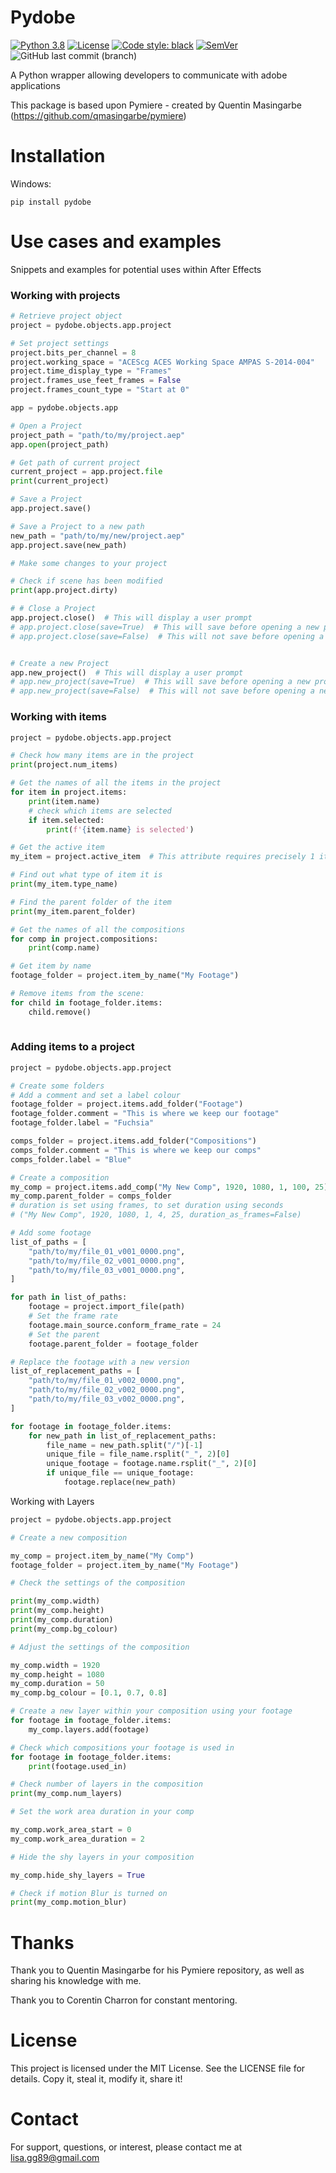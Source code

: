 # Pydobe

[![Python 3.8](https://img.shields.io/badge/python-3.8-blue.svg?style=flat-square)](https://www.python.org/)
[![License](http://img.shields.io/badge/license-MIT-green.svg?style=flat-square)](https://opensource.org/licenses/MIT)
[![Code style: black](https://img.shields.io/badge/code%20style-black-black.svg?style=flat-square)](https://github.com/psf/black)
[![SemVer](https://img.shields.io/badge/semver-2.0.0-blueviolet?style=flat-square)](https://semver.org/)
![GitHub last commit (branch)](https://img.shields.io/github/last-commit/LisaGG89/pydobe/main?style=flat-square)

A Python wrapper allowing developers to communicate with adobe applications

This package is based upon Pymiere - created by Quentin Masingarbe (https://github.com/qmasingarbe/pymiere)

# Installation

Windows: 

``
pip install pydobe
``

# Use cases and examples

Snippets and examples for potential uses within After Effects

### Working with projects

```python
# Retrieve project object
project = pydobe.objects.app.project

# Set project settings
project.bits_per_channel = 8
project.working_space = "ACEScg ACES Working Space AMPAS S-2014-004"
project.time_display_type = "Frames"
project.frames_use_feet_frames = False
project.frames_count_type = "Start at 0"

```


```python
app = pydobe.objects.app

# Open a Project
project_path = "path/to/my/project.aep"
app.open(project_path)

# Get path of current project
current_project = app.project.file
print(current_project)

# Save a Project
app.project.save()

# Save a Project to a new path
new_path = "path/to/my/new/project.aep"
app.project.save(new_path)

# Make some changes to your project

# Check if scene has been modified
print(app.project.dirty)

# # Close a Project
app.project.close()  # This will display a user prompt
# app.project.close(save=True)  # This will save before opening a new project
# app.project.close(save=False)  # This will not save before opening a new project


# Create a new Project
app.new_project()  # This will display a user prompt
# app.new_project(save=True)  # This will save before opening a new project
# app.new_project(save=False)  # This will not save before opening a new project

```

### Working with items

```python
project = pydobe.objects.app.project

# Check how many items are in the project
print(project.num_items)

# Get the names of all the items in the project
for item in project.items:
    print(item.name)
    # check which items are selected
    if item.selected:
        print(f'{item.name} is selected')

# Get the active item
my_item = project.active_item  # This attribute requires precisely 1 item to be selected

# Find out what type of item it is
print(my_item.type_name)

# Find the parent folder of the item
print(my_item.parent_folder)

# Get the names of all the compositions
for comp in project.compositions:
    print(comp.name)

# Get item by name
footage_folder = project.item_by_name("My Footage")

# Remove items from the scene:
for child in footage_folder.items:
    child.remove()
    
```

### Adding items to a project

```python
project = pydobe.objects.app.project

# Create some folders
# Add a comment and set a label colour
footage_folder = project.items.add_folder("Footage")
footage_folder.comment = "This is where we keep our footage"
footage_folder.label = "Fuchsia"

comps_folder = project.items.add_folder("Compositions")
comps_folder.comment = "This is where we keep our comps"
comps_folder.label = "Blue"

# Create a composition
my_comp = project.items.add_comp("My New Comp", 1920, 1080, 1, 100, 25)
my_comp.parent_folder = comps_folder
# duration is set using frames, to set duration using seconds
# ("My New Comp", 1920, 1080, 1, 4, 25, duration_as_frames=False)

# Add some footage
list_of_paths = [
    "path/to/my/file_01_v001_0000.png",
    "path/to/my/file_02_v001_0000.png",
    "path/to/my/file_03_v001_0000.png",
]

for path in list_of_paths:
    footage = project.import_file(path)
    # Set the frame rate
    footage.main_source.conform_frame_rate = 24
    # Set the parent
    footage.parent_folder = footage_folder

# Replace the footage with a new version
list_of_replacement_paths = [
    "path/to/my/file_01_v002_0000.png",
    "path/to/my/file_02_v002_0000.png",
    "path/to/my/file_03_v002_0000.png",
]

for footage in footage_folder.items:
    for new_path in list_of_replacement_paths:
        file_name = new_path.split("/")[-1]
        unique_file = file_name.rsplit("_", 2)[0]
        unique_footage = footage.name.rsplit("_", 2)[0]
        if unique_file == unique_footage:
            footage.replace(new_path)

```

Working with Layers
```python
project = pydobe.objects.app.project

# Create a new composition

my_comp = project.item_by_name("My Comp")
footage_folder = project.item_by_name("My Footage")

# Check the settings of the composition

print(my_comp.width)
print(my_comp.height)
print(my_comp.duration)
print(my_comp.bg_colour)

# Adjust the settings of the composition

my_comp.width = 1920
my_comp.height = 1080
my_comp.duration = 50
my_comp.bg_colour = [0.1, 0.7, 0.8]

# Create a new layer within your composition using your footage
for footage in footage_folder.items:
    my_comp.layers.add(footage)

# Check which compositions your footage is used in
for footage in footage_folder.items:
    print(footage.used_in)

# Check number of layers in the composition
print(my_comp.num_layers)

# Set the work area duration in your comp

my_comp.work_area_start = 0
my_comp.work_area_duration = 2

# Hide the shy layers in your composition

my_comp.hide_shy_layers = True

# Check if motion Blur is turned on
print(my_comp.motion_blur)


```
# Thanks

Thank you to Quentin Masingarbe for his Pymiere repository, as well as sharing his knowledge with me.

Thank you to Corentin Charron for constant mentoring.

# License

This project is licensed under the MIT License. See the LICENSE file for details. Copy it, steal it, modify it, share it!
# Contact

For support, questions, or interest, please contact me at lisa.gg89@gmail.com